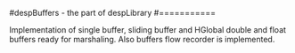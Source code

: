 
#despBuffers - the part of despLibrary
#===========

Implementation of single buffer, sliding buffer and HGlobal double and float buffers ready for marshaling.
Also buffers flow recorder is implemented.
